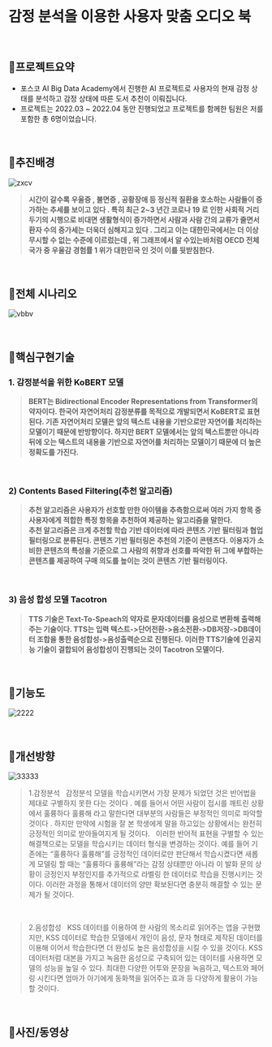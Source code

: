 # 감정 분석을 이용한 사용자 맞춤 오디오 북

&nbsp;

## :pushpin:**프로젝트요약**
- 포스코 AI Big Data Academy에서 진행한 AI 프로젝트로 사용자의 현재 감정 상태를 분석하고 감정 상태에 따른 도서 추천이 이뤄집니다.
- 프로젝트는 2022.03 ~ 2022.04 동안 진행되었고 프로젝트를 함께한 팀원은 저를 포함한 총 6명이었습니다.

&nbsp;

## :pushpin:**추진배경**
![zxcv](https://user-images.githubusercontent.com/99727385/176446606-e93dfa1b-1b5f-460f-8d2f-28eb2e9f3743.PNG)
> **시간이 갈수록 우울증 , 불면증 , 공황장애 등 정신적 질환을 호소하는 사람들이 증가하는 추세를 보이고 있다 . 특히 최근 2~3 년간 코로나 19 로 인한 사회적 거리 두기의 시행으로 비대면 생활형식이 증가하면서 사람과 사람 간의 교류가 줄면서 환자 수의 증가세는 더욱더 심해지고 있다 . 그리고 이는 대한민국에서는 더 이상 무시할 수 없는 수준에 이르렀는데 , 위 그래프에서 알 수있는바처럼 OECD 전체 국가 중 우울감 경험률 1 위가 대한민국 인 것이 이를 뒷받침한다.**

&nbsp;

## :pushpin:**전체 시나리오**
![vbbv](https://user-images.githubusercontent.com/99727385/176446615-1cb35123-42ae-45cc-a185-2f72e98c5e25.PNG)

&nbsp;

## :pushpin:**핵심구현기술**

### 1. 감정분석을 위한 KoBERT 모델
> **BERT는 Bidirectional Encoder Representations from Transformer의 약자이다. 한국어 자연어처리 감정분류를 목적으로 개발되면서 KoBERT로 표현된다. 기존 자연어처리 모델은 앞의 텍스트 내용을 기반으로만 자연어를 처리하는 모델이기 때문에 반방향이다. 하지만 BERT 모델에서는 앞의 텍스트뿐만 아니라 뒤에 오는 텍스트의 내용을 기반으로 자연어를 처리하는 모델이기 때문에 더 높은 정확도를 가진다.**

&nbsp; 

### 2) Contents Based Filtering(추천 알고리즘)
> **추천 알고리즘은 사용자가 선호할 만한 아이템을 추측함으로써 여러 가지 항목 중 사용자에게 적합한 특정 항목을 추천하여 제공하는 알고리즘을 말한다.</br>
추천 알고리즘은 크게 추천할 학습 기반 데이터에 따라 콘텐츠 기반 필터링과 협업 필터링으로 분류된다. 콘텐츠 기반 필터링은 추천의 기준이 콘텐츠다. 이용자가 소비한 콘텐츠의 특성을 기준으로 그 사람의 취향과 선호를 파악한 뒤 그에 부합하는 콘텐츠를 제공하여 구매 의도를 높이는 것이 콘텐츠 기반 필터링이다.**

&nbsp;

### 3) 음성 합성 모델 Tacotron
> **TTS 기술은 Text-To-Speach의 약자로 문자데이터를 음성으로 변환해 출력해주는 기술이다. TTS는 입력 텍스트->단어전환->음소전환->DB저장->DB데이터 조합을 통한 음성합성->음성출력순으로 진행된다. 이러한 TTS기술에 인공지능 기술이 결합되어 음성합성이 진행되는 것이 Tacotron 모델이다.**

&nbsp;

## :pushpin:**기능도**
![2222](https://user-images.githubusercontent.com/99727385/176441043-04a323e5-a4b0-4bf8-a4ce-4cc98560147c.PNG)

&nbsp;

## :pushpin:**개선방향**
![33333](https://user-images.githubusercontent.com/99727385/176441046-9bf7563f-8ba2-4e5a-b3dd-e80c3c082e57.PNG)
> 1.감정분석
> &nbsp; 감정분석 모델을 학습시키면서 가장 문제가 되었던 것은 반어법을 제대로 구별하지 못한 다는 것이다 . 예를 들어서 어떤 사람이 접시를 깨트린 상황에서 훌륭하다 훌륭해 라고 말한다면 대부분의 사람들은 부정적인 의미로 파악할 것이다 . 하지만 만약에 시험을 잘 본 학생에게 말을 하고있는 상황에서는 완전히 긍정적인 의미로 받아들여지게 될 것이다.
 &nbsp; 이러한 반어적 표현을 구별할 수 있는 해결책으로는 모델을 학습시키는 데이터 형식을 변경하는 것이다. 예를 들어 기존에는 “훌륭하다 훌륭해”를 긍정적인 데이터로만 판단해서 학습시켰다면 새롭게 모델링 할 때는 “훌륭하다 훌륭해”라는 감정 상태뿐만 아니라 이 발화 문의 상황이 긍정인지 부정인지를 추가적으로 라벨링 한 데이터로 학습을 진행시키는 것이다. 이러한 과정을 통해서 데이터의 양만 확보된다면 충분히 해결할 수 있는 문제가 될 것이다.
 
 &nbsp;
 
 > 2.음성합성
 &nbsp; KSS 데이터를 이용하여 한 사람의 목소리로 읽어주는 앱을 구현했지만, KSS 데이터로 학습한 모델에서 개인이 음성, 문자 형태로 제작된 데이터를 이용해 이어서 학습한다면 더 완성도 높은 음성합성을 시킬 수 있을 것이다. KSS 데이터처럼 대본을 가지고 녹음한 음성으로 구축되어 있는 데이터를 사용하면 모델의 성능을 높일 수 있다. 최대한 다양한 어투와 문장을 녹음하고, 텍스트와 페어링 시킨다면 엄마가 아기에게 동화책을 읽어주는 효과 등 다양하게 활용이 가능할 것이다.
 
&nbsp;

## :pushpin:**사진/동영상**
